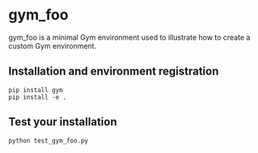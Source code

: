 # gym_foo
gym_foo is a minimal Gym environment used to illustrate how to create a custom Gym environment.

## Installation and environment registration
```
pip install gym
pip install -e .
```

## Test your installation
```
python test_gym_foo.py
```
